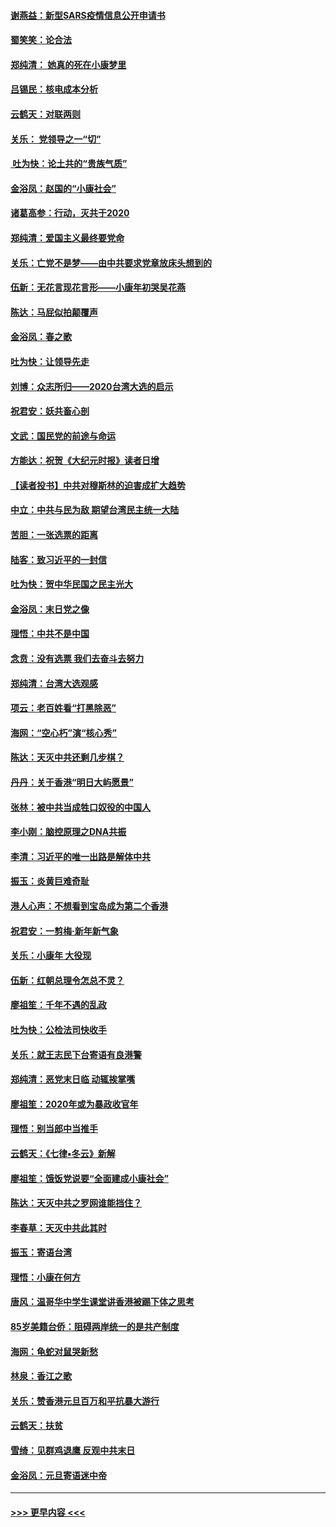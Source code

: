 #### [谢燕益：新型SARS疫情信息公开申请书](../pages/nsc993/n11808840.md?t=01211822) 
#### [蜀笑笑：论合法](../pages/nsc993/n11808064.md?t=01211822) 
#### [郑纯清： 她真的死在小康梦里](../pages/nsc993/n11806623.md?t=01211822) 
#### [吕锡民：核电成本分析](../pages/nsc993/n11806284.md?t=01211822) 
#### [云鹤天：对联两则](../pages/nsc993/n11805957.md?t=01211822) 
#### [关乐： 党领导之一“切”](../pages/nsc993/n11804505.md?t=01211822) 
#### [ 吐为快：论土共的“贵族气质”](../pages/nsc993/n11804490.md?t=01211822) 
#### [金浴凤：赵国的“小康社会”](../pages/nsc993/n11804452.md?t=01211822) 
#### [诸葛高参：行动，灭共于2020](../pages/nsc993/n11804120.md?t=01211822) 
#### [郑纯清：爱国主义最终要党命](../pages/nsc993/n11802197.md?t=01211822) 
#### [关乐：亡党不是梦——由中共要求党章放床头想到的](../pages/nsc993/n11802156.md?t=01211822) 
#### [伍新：无花言现花言形——小康年初哭吴花燕](../pages/nsc993/n11800044.md?t=01211822) 
#### [陈达：马屁似拍颠覆声](../pages/nsc993/n11800010.md?t=01211822) 
#### [金浴凤：春之歌](../pages/nsc993/n11797687.md?t=01211822) 
#### [吐为快：让领导先走](../pages/nsc993/n11797512.md?t=01211822) 
#### [刘博：众志所归——2020台湾大选的启示](../pages/nsc993/n11796878.md?t=01211822) 
#### [祝君安：妖共畜心剖](../pages/nsc993/n11794273.md?t=01211822) 
#### [文武：国民党的前途与命运](../pages/nsc993/n11794198.md?t=01211822) 
#### [方能达：祝贺《大纪元时报》读者日增](../pages/nsc993/n11793807.md?t=01211822) 
#### [【读者投书】中共对穆斯林的迫害成扩大趋势](../pages/nsc993/n11791371.md?t=01211822) 
#### [中立：中共与民为敌 期望台湾民主统一大陆](../pages/nsc993/n11790392.md?t=01211822) 
#### [苦胆：一张选票的距离](../pages/nsc993/n11788914.md?t=01211822) 
#### [陆客：致习近平的一封信](../pages/nsc993/n11788867.md?t=01211822) 
#### [吐为快：贺中华民国之民主光大](../pages/nsc993/n11788618.md?t=01211822) 
#### [金浴凤：末日党之像](../pages/nsc993/n11787475.md?t=01211822) 
#### [理悟：中共不是中国](../pages/nsc993/n11787463.md?t=01211822) 
#### [念贲：没有选票  我们去奋斗去努力](../pages/nsc993/n11787398.md?t=01211822) 
#### [郑纯清：台湾大选观感](../pages/nsc993/n11786210.md?t=01211822) 
#### [项云：老百姓看“打黑除恶”](../pages/nsc993/n11785398.md?t=01211822) 
#### [海网：“空心朽”演“核心秀”](../pages/nsc993/n11783874.md?t=01211822) 
#### [陈达：天灭中共还剩几步棋？](../pages/nsc993/n11783719.md?t=01211822) 
#### [丹丹：关于香港“明日大屿愿景”](../pages/nsc993/n11783273.md?t=01211822) 
#### [张林：被中共当成牲口奴役的中国人](../pages/nsc993/n11782397.md?t=01211822) 
#### [李小刚：脑控原理之DNA共振](../pages/nsc993/n11780962.md?t=01211822) 
#### [李清：习近平的唯一出路是解体中共](../pages/nsc993/n11780866.md?t=01211822) 
#### [振玉：炎黄巨难奇耻](../pages/nsc993/n11779632.md?t=01211822) 
#### [港人心声：不想看到宝岛成为第二个香港](../pages/nsc993/n11778817.md?t=01211822) 
#### [祝君安：一剪梅‧新年新气象](../pages/nsc993/n11776340.md?t=01211822) 
#### [关乐：小康年 大役现](../pages/nsc993/n11774213.md?t=01211822) 
#### [伍新：红朝总理令怎总不灵？](../pages/nsc993/n11770813.md?t=01211822) 
#### [廖祖笙：千年不遇的乱政](../pages/nsc993/n11770373.md?t=01211822) 
#### [吐为快：公检法司快收手](../pages/nsc993/n11770359.md?t=01211822) 
#### [关乐：就王志民下台寄语有良港警](../pages/nsc993/n11769903.md?t=01211822) 
#### [郑纯清：恶党末日临 动辄挨掌嘴](../pages/nsc993/n11769356.md?t=01211822) 
#### [廖祖笙：2020年或为暴政收官年](../pages/nsc993/n11768216.md?t=01211822) 
#### [理悟：别当郎中当推手](../pages/nsc993/n11768243.md?t=01211822) 
#### [云鹤天：《七律▪冬云》新解](../pages/nsc993/n11768204.md?t=01211822) 
#### [廖祖笙：饿饭党说要“全面建成小康社会”](../pages/nsc993/n11767482.md?t=01211822) 
#### [陈达：天灭中共之罗网谁能挡住？](../pages/nsc993/n11767465.md?t=01211822) 
#### [李春草：天灭中共此其时](../pages/nsc993/n11767452.md?t=01211822) 
#### [振玉：寄语台湾](../pages/nsc993/n11767432.md?t=01211822) 
#### [理悟：小康在何方](../pages/nsc993/n11767394.md?t=01211822) 
#### [唐风：温哥华中学生课堂讲香港被踢下体之思考](../pages/nsc993/n11766848.md?t=01211822) 
#### [85岁美籍台侨：阻碍两岸统一的是共产制度](../pages/nsc993/n11765043.md?t=01211822) 
#### [海网：龟蛇对鼠哭新愁](../pages/nsc993/n11764895.md?t=01211822) 
#### [林泉：香江之歌](../pages/nsc993/n11764415.md?t=01211822) 
#### [关乐：赞香港元旦百万和平抗暴大游行](../pages/nsc993/n11764382.md?t=01211822) 
#### [云鹤天：扶贫](../pages/nsc993/n11764245.md?t=01211822) 
#### [雪绮：见群鸡退鹰  反观中共末日](../pages/nsc993/n11762112.md?t=01211822) 
#### [金浴凤：元旦寄语迷中帝](../pages/nsc993/n11761788.md?t=01211822) 

----
#### [ >>> 更早内容 <<< ](../indexes/nsc993-earlier.md)
